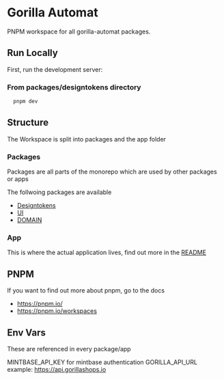 # Gorilla Automat

PNPM workspace for all gorilla-automat packages.

## Run Locally

First, run the development server:

### From packages/designtokens directory

```bash
  pnpm dev
```

## Structure

The Workspace is split into packages and the app folder

### Packages

Packages are all parts of the monorepo which are used by other packages or apps

The follwoing packages are available

- [Designtokens](./packages/designtokens/README.md)
- [UI](./packages/ui/README.md)
- [DOMAIN](./packages/domain/README.md)

### App

This is where the actual application lives, find out more in the [README](app/README.md)

## PNPM

If you want to find out more about pnpm, go to the docs

- https://pnpm.io/
- https://pnpm.io/workspaces

## Env Vars

These are referenced in every package/app

MINTBASE_API_KEY for mintbase authentication
GORILLA_API_URL example: https://api.gorillashops.io
